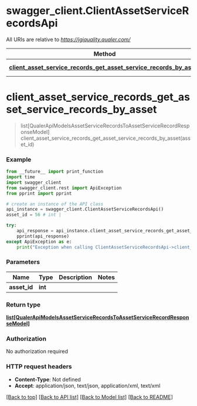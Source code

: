 # swagger_client.ClientAssetServiceRecordsApi

All URIs are relative to *https://jgiquality.qualer.com/*

Method | HTTP request | Description
------------- | ------------- | -------------
[**client_asset_service_records_get_asset_service_records_by_asset**](ClientAssetServiceRecordsApi.md#client_asset_service_records_get_asset_service_records_by_asset) | **GET** /api/service/clients/assets/{assetId}/assetservicerecords | 

# **client_asset_service_records_get_asset_service_records_by_asset**
> list[QualerApiModelsAssetServiceRecordsToAssetServiceRecordResponseModel] client_asset_service_records_get_asset_service_records_by_asset(asset_id)



### Example
```python
from __future__ import print_function
import time
import swagger_client
from swagger_client.rest import ApiException
from pprint import pprint

# create an instance of the API class
api_instance = swagger_client.ClientAssetServiceRecordsApi()
asset_id = 56 # int | 

try:
    api_response = api_instance.client_asset_service_records_get_asset_service_records_by_asset(asset_id)
    pprint(api_response)
except ApiException as e:
    print("Exception when calling ClientAssetServiceRecordsApi->client_asset_service_records_get_asset_service_records_by_asset: %s\n" % e)
```

### Parameters

Name | Type | Description  | Notes
------------- | ------------- | ------------- | -------------
 **asset_id** | **int**|  | 

### Return type

[**list[QualerApiModelsAssetServiceRecordsToAssetServiceRecordResponseModel]**](QualerApiModelsAssetServiceRecordsToAssetServiceRecordResponseModel.md)

### Authorization

No authorization required

### HTTP request headers

 - **Content-Type**: Not defined
 - **Accept**: application/json, text/json, application/xml, text/xml

[[Back to top]](#) [[Back to API list]](../README.md#documentation-for-api-endpoints) [[Back to Model list]](../README.md#documentation-for-models) [[Back to README]](../README.md)

